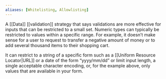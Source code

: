 ```yaml
---
aliases: [Whitelisting, Allowlisting]
---
```


A  [[Data]] [[validation]] strategy that says validations are more effective for inputs that can be restricted to a small set. Numeric types can typically be restricted to values within a specific range. For example, it doesn’t make sense for a user to request to transfer a negative amount of money or to add several thousand items to their shopping cart.

It can restrict to a string of a specific form such as a [[Uniform Resource Locator|URL]] or a date of the form “yyyy/mm/dd” or limit input length, a single acceptable character encoding, or, for the example above, only values that are available in your form.